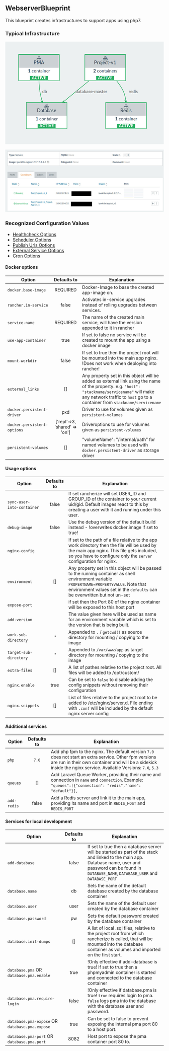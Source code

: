 ## WebserverBlueprint

This blueprint creates infrastructures to support apps using php7.

### Typical Infrastructure

![typical infrastructure](typical-infrastructure.jpg)

![typical main app](typical-app-service.jpg)


### Recognized Configuration Values
- [Healthcheck Options](../Healthcheck/README.md)
- [Scheduler Options](../Scheduler/README.md)
- [Publish Urls Options](../PublishUrls/README.md)
- [External Service Options](../ExternalService/README.md)
- [Cron Options](../Cron/README.md)

#### Docker options
| Option | Defaults to | Explanation |
| ------- |:-----------:| ------------ |
|`docker.base-image`| REQUIRED | Docker-Image to base the created app-image on. |
|`rancher.in-service`| false | Activates in-service upgrades instead of rolling upgrades between services. |
|`service-name`| REQUIRED | The name of the created main service, will have the version appended to it in rancher |
|`use-app-container`| true | If set to false no service will be created to mount the app using a docker image |
|`mount-workdir`| false | If set to true then the project root will be mounted into the main app nginx. !Does not work when deploying into rancher! |
|`external_links` | [] | Any property set in this object will be added as external link using the name of the property. e.g. `"host": "stackname/servicename"` will make any network traffic to `host` go to a container from `stackname/servicename` |
|`docker.persistent-driver`| pxd | Driver to use for volumes given as `persistent-volumes` |
|`docker.persistent-options`| ['repl'=>3, 'shared' => 'on'] | Driveroptions to use for volumes given as `persistent-volumes` |
|`persistent-volumes`| [] | "volumeName": "/internal/path" for named volumes to be used with `docker.persistent-driver` as storage driver |


#### Usage options
| Option | Defaults to | Explanation |
| ------- |:-----------:| ------------ |
|`sync-user-into-container`| false  | If set rancherize will set USER_ID and GROUP_ID of the container to your current uid/gid. Default images react to this by creating a user with it and running under this user. |
|`debug-image`| false  | Use the debug version of the default build instead - !overwrites docker.image if set to true! |
|`nginx-config`|  | If set to the path of a file relative to the app work directory then the file will be used by the main app nginx. This file gets included, so you have to configure only the `server` configuration for nginx. |
|`environment` | [] | Any property set in this object will be passed to the running container as shell environment variable `PROPERTNAME=PROPERTYVALUE`. Note that environment values set in the `defaults` can be overwritten but not un-set |
|`expose-port`|  | if set then the Port 80 of the nginx container will be exposed to this host port |
|`add-version`|  | The value given here will be used as name for an environment variable which is set to the version that is being built. |
|`work-sub-directory` | '' | Appended to `.` / `getcwd()` as source directory for mounting / copying to the image |
|`target-sub-directory` | '' | Appended to `/var/www/app` as target directory for mounting / copying to the image |
|`extra-files` | [] | A list of pathes relative to the project root. All files will be added to /opt/custom/ |
|`nginx.enable` | true | Can be set to `false` to disable adding the config snippets without removing their configuration  |
|`nginx.snippets` | [] | List of files relative to the project root to be added to /etc/nginx/server.d. File ending with `.conf` will be included by the default nginx server config |

#### Additional services

| Option | Defaults to | Explanation |
| ------- |:-----------:| ------------ |
|`php`| `7.0` | Add php fpm to the nginx. The default version `7.0` does not start an extra service. Other fpm versions are run in their own container and will be a sidekick inside the nginx service. Available Versions: `7.0`, `5.3` |
|`queues`| [] | Add Laravel Queue Worker, providing their name and connection in `name` and `connection`. Example: `"queues":[{"connection": "redis","name": "default"}],` |
|`add-redis`| false | Add a Redis server and link it to the main app, providing its name and port in `REDIS_HOST` and `REDIS_PORT` |

#### Services for local development

| Option | Defaults to | Explanation |
| ------- |:-----------:| ------------ |
|`add-database`| false | If set to true then a database server will be started as part of the stack and linked to the main app. Database name, user and password can be found in `DATABASE_NAME`, `DATABASE_USER` and `DATABASE_PORT` |
|`database.name`| db | Sets the name of the default database created by the database container |
|`database.user`| user | Sets the name of the default user created by the database container |
|`database.password`| pw | Sets the default password created by the database container |
|`database.init-dumps`| [] | A list of local .sql files, relative to the project root from which rancherize is called, that will be mounted into the database container as volumes and imported on the first start. |
|`database.pma` OR `database.pma.enable`| true | !Only effective if add-database is true! If set to true then a phpmyadmin container is started and connected to the database container |
|`database.pma.require-login`| false | !Only effective if database.pma is true! `true` requires login to pma. `false` logs pma into the database with the database user and password.|
|`database.pma-expose` OR `database.pma.expose`| true | Can be set to false to prevent exposing the internal pma port 80 to a host port. |
|`database.pma-port` OR `database.pma.port`| 8082 | Host port to expose the pma container port 80 to. |
